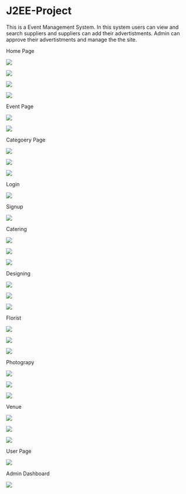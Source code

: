 # J2EE-Project

This is a Event Management System. In this system users can view and search suppliers and suppliers can add their advertistments. Admin can approve their advertistments and manage the the site.

Home Page

![](https://github.com/isuri9734/J2EE-Project/blob/master/images/Screenshot%20(133).png)

![](https://github.com/isuri9734/J2EE-Project/blob/master/images/Screenshot%20(134).png)

![](https://github.com/isuri9734/J2EE-Project/blob/master/images/Screenshot%20(135).png)

![](https://github.com/isuri9734/J2EE-Project/blob/master/images/Screenshot%20(136).png)

Event Page

![](https://github.com/isuri9734/J2EE-Project/blob/master/images/Screenshot%20(137).png)

![](https://github.com/isuri9734/J2EE-Project/blob/master/images/Screenshot%20(159).png)

Categoery Page

![](https://github.com/isuri9734/J2EE-Project/blob/master/images/Screenshot%20(138).png)

![](https://github.com/isuri9734/J2EE-Project/blob/master/images/Screenshot%20(139).png)

![](https://github.com/isuri9734/J2EE-Project/blob/master/images/Screenshot%20(140).png)

Login 

![](https://github.com/isuri9734/J2EE-Project/blob/master/images/Screenshot%20(141).png)

Signup

![](https://github.com/isuri9734/J2EE-Project/blob/master/images/Screenshot%20(142).png)

Catering

![](https://github.com/isuri9734/J2EE-Project/blob/master/images/Screenshot%20(143).png)

![](https://github.com/isuri9734/J2EE-Project/blob/master/images/Screenshot%20(160).png)

![](https://github.com/isuri9734/J2EE-Project/blob/master/images/Screenshot%20(161).png)

Designing

![](https://github.com/isuri9734/J2EE-Project/blob/master/images/Screenshot%20(145).png)

![](https://github.com/isuri9734/J2EE-Project/blob/master/images/Screenshot%20(162).png)

![](https://github.com/isuri9734/J2EE-Project/blob/master/images/Screenshot%20(163).png)

Florist

![](https://github.com/isuri9734/J2EE-Project/blob/master/images/Screenshot%20(146).png)

![](https://github.com/isuri9734/J2EE-Project/blob/master/images/Screenshot%20(164).png)

![](https://github.com/isuri9734/J2EE-Project/blob/master/images/Screenshot%20(165).png)

Photograpy

![](https://github.com/isuri9734/J2EE-Project/blob/master/images/Screenshot%20(148).png)

![](https://github.com/isuri9734/J2EE-Project/blob/master/images/Screenshot%20(166).png)

![](https://github.com/isuri9734/J2EE-Project/blob/master/images/Screenshot%20(169).png)

Venue

![](https://github.com/isuri9734/J2EE-Project/blob/master/images/Screenshot%20(150).png)

![](https://github.com/isuri9734/J2EE-Project/blob/master/images/Screenshot%20(151).png)

![](https://github.com/isuri9734/J2EE-Project/blob/master/images/Screenshot%20(169).png)

User Page

![](https://github.com/isuri9734/J2EE-Project/blob/master/images/Screenshot%20(152).png)

Admin Dashboard

![](https://github.com/isuri9734/J2EE-Project/blob/master/images/Screenshot%20(153).png)

